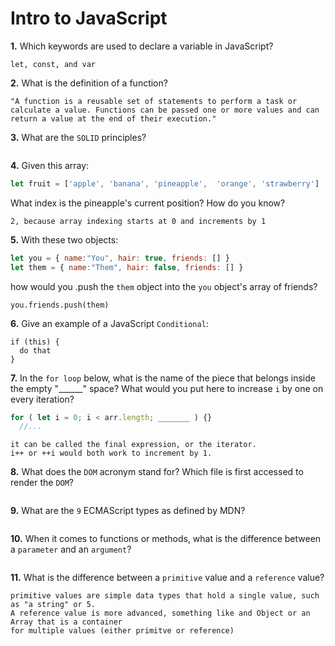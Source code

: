 # Intro to JavaScript

**1.** Which keywords are used to declare a variable in JavaScript?
<!-- enter you answer in the space below -->
```
let, const, and var
```
**2.** What is the definition of a function?
<!-- enter you answer in the space below -->
```
"A function is a reusable set of statements to perform a task or calculate a value. Functions can be passed one or more values and can return a value at the end of their execution."
```
**3.** What are the `SOLID` principles?
<!-- enter you answer in the space below -->
```

```
**4.** Given this array: 
```js
let fruit = ['apple', 'banana', 'pineapple',  'orange', 'strawberry']
``` 
What index is the pineapple's current position? How do you know?
<!-- enter you answer in the space below -->
```
2, because array indexing starts at 0 and increments by 1
```
**5.** With these two objects: 
```js
let you = { name:"You", hair: true, friends: [] }
let them = { name:"Them", hair: false, friends: [] }
```
how would you .push the `them` object into the `you` object's array of friends?
<!-- enter you answer in the space below -->
```
you.friends.push(them)
```

**6.** Give an example of a JavaScript `Conditional`:
<!-- enter you answer in the space below -->
```
if (this) {
  do that
}
```
**7.** In the `for loop` below, what is the name of the piece that belongs inside the empty "______" space? What would you put here to increase `i` by one on every iteration?
```js
for ( let i = 0; i < arr.length; _______ ) {}
  //...
```
<!-- enter you answer in the space below -->
```
it can be called the final expression, or the iterator.
i++ or ++i would both work to increment by 1. 
```
**8.** What does the `DOM` acronym stand for? Which file is first accessed to render the `DOM`?
<!-- enter you answer in the space below -->
```

```

**9.** What are the `9` ECMAScript types as defined by MDN?
<!-- enter you answer in the space below -->
```

```
**10.** When it comes to functions or methods, what is the difference between a `parameter` and an `argument`?
<!-- enter you answer in the space below -->
```

```
**11.** What is the difference between a `primitive` value and a `reference` value?
<!-- enter you answer in the space below -->
```
primitive values are simple data types that hold a single value, such as "a string" or 5. 
A reference value is more advanced, something like and Object or an Array that is a container
for multiple values (either primitve or reference)
```
